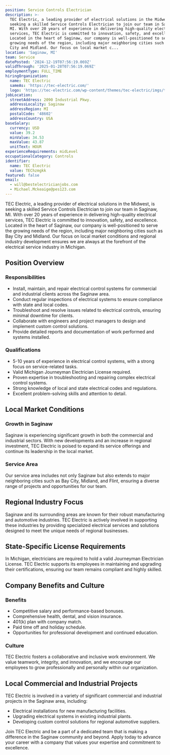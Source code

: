 ```yaml
---
position: Service Controls Electrician
description: >-
  TEC Electric, a leading provider of electrical solutions in the Midwest, is
  seeking a skilled Service Controls Electrician to join our team in Saginaw,
  MI. With over 20 years of experience in delivering high-quality electrical
  services, TEC Electric is committed to innovation, safety, and excellence.
  Located in the heart of Saginaw, our company is well-positioned to serve the
  growing needs of the region, including major neighboring cities such as Bay
  City and Midland. Our focus on local market c...
location: 'Saginaw, MI'
team: Service
datePosted: '2024-12-19T07:56:19.069Z'
validThrough: '2025-01-28T07:56:19.069Z'
employmentType: FULL_TIME
hiringOrganization:
  name: TEC Electric
  sameAs: 'https://tec-electric.com/'
  logo: 'https://tec-electric.com/wp-content/themes/tec-electric/imgs/tec-logo.png'
jobLocation:
  streetAddress: 2090 Industrial Pkwy.
  addressLocality: Saginaw
  addressRegion: MI
  postalCode: '48602'
  addressCountry: USA
baseSalary:
  currency: USD
  value: 39.2
  minValue: 34.53
  maxValue: 43.87
  unitText: HOUR
experienceRequirements: midLevel
occupationalCategory: Controls
identifier:
  name: TEC Electric
  value: TEChzmgkk
featured: false
email:
  - will@bestelectricianjobs.com
  - Michael.Mckeaige@pes123.com
---
```




TEC Electric, a leading provider of electrical solutions in the Midwest, is seeking a skilled Service Controls Electrician to join our team in Saginaw, MI. With over 20 years of experience in delivering high-quality electrical services, TEC Electric is committed to innovation, safety, and excellence. Located in the heart of Saginaw, our company is well-positioned to serve the growing needs of the region, including major neighboring cities such as Bay City and Midland. Our focus on local market conditions and regional industry development ensures we are always at the forefront of the electrical service industry in Michigan.

## Position Overview

### Responsibilities

- Install, maintain, and repair electrical control systems for commercial and industrial clients across the Saginaw area.
- Conduct regular inspections of electrical systems to ensure compliance with state and local codes.
- Troubleshoot and resolve issues related to electrical controls, ensuring minimal downtime for clients.
- Collaborate with engineers and project managers to design and implement custom control solutions.
- Provide detailed reports and documentation of work performed and systems installed.

### Qualifications

- 5-10 years of experience in electrical control systems, with a strong focus on service-related tasks.
- Valid Michigan Journeyman Electrician License required.
- Proven expertise in troubleshooting and repairing complex electrical control systems.
- Strong knowledge of local and state electrical codes and regulations.
- Excellent problem-solving skills and attention to detail.

## Local Market Conditions

### Growth in Saginaw

Saginaw is experiencing significant growth in both the commercial and industrial sectors. With new developments and an increase in regional investment, TEC Electric is poised to expand its service offerings and continue its leadership in the local market.

### Service Area

Our service area includes not only Saginaw but also extends to major neighboring cities such as Bay City, Midland, and Flint, ensuring a diverse range of projects and opportunities for our team.

## Regional Industry Focus

Saginaw and its surrounding areas are known for their robust manufacturing and automotive industries. TEC Electric is actively involved in supporting these industries by providing specialized electrical services and solutions designed to meet the unique needs of regional businesses.

## State-Specific License Requirements

In Michigan, electricians are required to hold a valid Journeyman Electrician License. TEC Electric supports its employees in maintaining and upgrading their certifications, ensuring our team remains compliant and highly skilled.

## Company Benefits and Culture

### Benefits

- Competitive salary and performance-based bonuses.
- Comprehensive health, dental, and vision insurance.
- 401(k) plan with company match.
- Paid time off and holiday schedule.
- Opportunities for professional development and continued education.

### Culture

TEC Electric fosters a collaborative and inclusive work environment. We value teamwork, integrity, and innovation, and we encourage our employees to grow professionally and personally within our organization.

## Local Commercial and Industrial Projects

TEC Electric is involved in a variety of significant commercial and industrial projects in the Saginaw area, including:

- Electrical installations for new manufacturing facilities.
- Upgrading electrical systems in existing industrial plants.
- Developing custom control solutions for regional automotive suppliers.

Join TEC Electric and be a part of a dedicated team that is making a difference in the Saginaw community and beyond. Apply today to advance your career with a company that values your expertise and commitment to excellence.